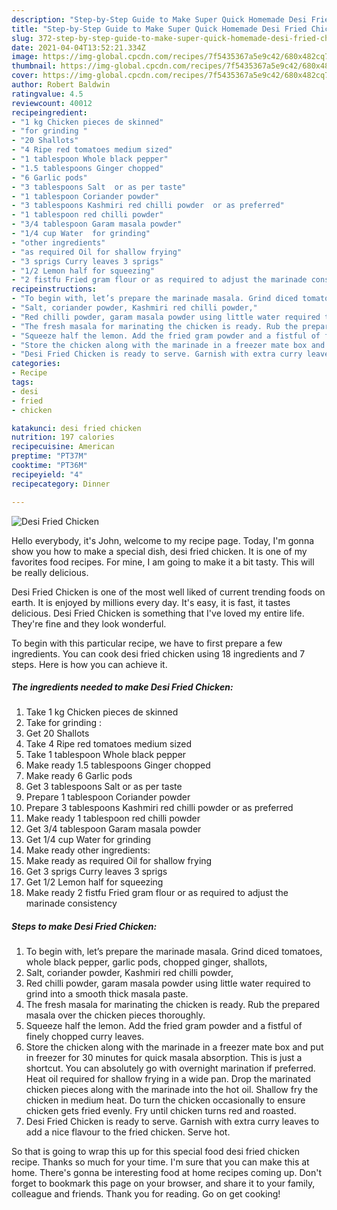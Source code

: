 ```yaml
---
description: "Step-by-Step Guide to Make Super Quick Homemade Desi Fried Chicken"
title: "Step-by-Step Guide to Make Super Quick Homemade Desi Fried Chicken"
slug: 372-step-by-step-guide-to-make-super-quick-homemade-desi-fried-chicken
date: 2021-04-04T13:52:21.334Z
image: https://img-global.cpcdn.com/recipes/7f5435367a5e9c42/680x482cq70/desi-fried-chicken-recipe-main-photo.jpg
thumbnail: https://img-global.cpcdn.com/recipes/7f5435367a5e9c42/680x482cq70/desi-fried-chicken-recipe-main-photo.jpg
cover: https://img-global.cpcdn.com/recipes/7f5435367a5e9c42/680x482cq70/desi-fried-chicken-recipe-main-photo.jpg
author: Robert Baldwin
ratingvalue: 4.5
reviewcount: 40012
recipeingredient:
- "1 kg Chicken pieces de skinned"
- "for grinding "
- "20 Shallots"
- "4 Ripe red tomatoes medium sized"
- "1 tablespoon Whole black pepper"
- "1.5 tablespoons Ginger chopped"
- "6 Garlic pods"
- "3 tablespoons Salt  or as per taste"
- "1 tablespoon Coriander powder"
- "3 tablespoons Kashmiri red chilli powder  or as preferred"
- "1 tablespoon red chilli powder"
- "3/4 tablespoon Garam masala powder"
- "1/4 cup Water  for grinding"
- "other ingredients"
- "as required Oil for shallow frying"
- "3 sprigs Curry leaves 3 sprigs"
- "1/2 Lemon half for squeezing"
- "2 fistfu Fried gram flour or as required to adjust the marinade consistency"
recipeinstructions:
- "To begin with, let’s prepare the marinade masala. Grind diced tomatoes, whole black pepper, garlic pods, chopped ginger, shallots,"
- "Salt, coriander powder, Kashmiri red chilli powder,"
- "Red chilli powder, garam masala powder using little water required to grind into a smooth thick masala paste."
- "The fresh masala for marinating the chicken is ready. Rub the prepared masala over the chicken pieces thoroughly."
- "Squeeze half the lemon. Add the fried gram powder and a fistful of finely chopped curry leaves."
- "Store the chicken along with the marinade in a freezer mate box and put in freezer for 30 minutes for quick masala absorption. This is just a shortcut. You can absolutely go with overnight marination if preferred. Heat oil required for shallow frying in a wide pan. Drop the marinated chicken pieces along with the marinade into the hot oil. Shallow fry the chicken in medium heat. Do turn the chicken occasionally to ensure chicken gets fried evenly. Fry until chicken turns red and roasted."
- "Desi Fried Chicken is ready to serve. Garnish with extra curry leaves to add a nice flavour to the fried chicken. Serve hot."
categories:
- Recipe
tags:
- desi
- fried
- chicken

katakunci: desi fried chicken 
nutrition: 197 calories
recipecuisine: American
preptime: "PT37M"
cooktime: "PT36M"
recipeyield: "4"
recipecategory: Dinner

---
```



![Desi Fried Chicken](https://img-global.cpcdn.com/recipes/7f5435367a5e9c42/680x482cq70/desi-fried-chicken-recipe-main-photo.jpg)

Hello everybody, it's John, welcome to my recipe page. Today, I'm gonna show you how to make a special dish, desi fried chicken. It is one of my favorites food recipes. For mine, I am going to make it a bit tasty. This will be really delicious.

Desi Fried Chicken is one of the most well liked of current trending foods on earth. It is enjoyed by millions every day. It's easy, it is fast, it tastes delicious. Desi Fried Chicken is something that I've loved my entire life. They're fine and they look wonderful.




To begin with this particular recipe, we have to first prepare a few ingredients. You can cook desi fried chicken using 18 ingredients and 7 steps. Here is how you can achieve it.

<!--inarticleads1-->

##### The ingredients needed to make Desi Fried Chicken:

1. Take 1 kg Chicken pieces de skinned
1. Take for grinding :
1. Get 20 Shallots
1. Take 4 Ripe red tomatoes medium sized
1. Take 1 tablespoon Whole black pepper
1. Make ready 1.5 tablespoons Ginger chopped
1. Make ready 6 Garlic pods
1. Get 3 tablespoons Salt  or as per taste
1. Prepare 1 tablespoon Coriander powder
1. Prepare 3 tablespoons Kashmiri red chilli powder  or as preferred
1. Make ready 1 tablespoon red chilli powder
1. Get 3/4 tablespoon Garam masala powder
1. Get 1/4 cup Water  for grinding
1. Make ready other ingredients:
1. Make ready as required Oil for shallow frying
1. Get 3 sprigs Curry leaves 3 sprigs
1. Get 1/2 Lemon half for squeezing
1. Make ready 2 fistfu Fried gram flour or as required to adjust the marinade consistency




<!--inarticleads2-->

##### Steps to make Desi Fried Chicken:

1. To begin with, let’s prepare the marinade masala. Grind diced tomatoes, whole black pepper, garlic pods, chopped ginger, shallots,
1. Salt, coriander powder, Kashmiri red chilli powder,
1. Red chilli powder, garam masala powder using little water required to grind into a smooth thick masala paste.
1. The fresh masala for marinating the chicken is ready. Rub the prepared masala over the chicken pieces thoroughly.
1. Squeeze half the lemon. Add the fried gram powder and a fistful of finely chopped curry leaves.
1. Store the chicken along with the marinade in a freezer mate box and put in freezer for 30 minutes for quick masala absorption. This is just a shortcut. You can absolutely go with overnight marination if preferred. Heat oil required for shallow frying in a wide pan. Drop the marinated chicken pieces along with the marinade into the hot oil. Shallow fry the chicken in medium heat. Do turn the chicken occasionally to ensure chicken gets fried evenly. Fry until chicken turns red and roasted.
1. Desi Fried Chicken is ready to serve. Garnish with extra curry leaves to add a nice flavour to the fried chicken. Serve hot.




So that is going to wrap this up for this special food desi fried chicken recipe. Thanks so much for your time. I'm sure that you can make this at home. There's gonna be interesting food at home recipes coming up. Don't forget to bookmark this page on your browser, and share it to your family, colleague and friends. Thank you for reading. Go on get cooking!
